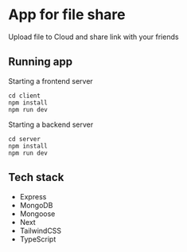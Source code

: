 # App for file share

Upload file to Cloud and share link with your friends

## Running app

Starting a frontend server

```
cd client
npm install
npm run dev
```

Starting a backend server

```
cd server
npm install
npm run dev
```

## Tech stack

- Express
- MongoDB
- Mongoose
- Next
- TailwindCSS
- TypeScript
